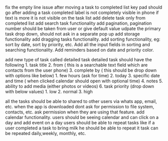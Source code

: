 fix the empty line issue after moving a task to completed list
key pad should go after adding a task
completed label is not completely visible in phone
if text is more it is not visible on the task list
add delete task only from completed list
add search task functionality
add pagination, pagination number should be taken from user or give default value
udpate the primary task drop down, should not ask in a separate pop up
add storage functionality
add dragging tasks functionality.
add sorting functionality, eg: sort by date, sort by priority, etc. 
Add all the input fields in sorting and searching functionality.
Add reminders based on date and priority color.


add new type of task called detailed task
    detailed task should have the following
        1. task title
        2. from ( this is a searchable text field which are contacts from the user phone)
        3. complete by ( this should be drop down with options like below)
            1. few hours (ask for time)
            2. today
            3. specific date and time ( when clicked calendar should open with optional time)
        4. notes
        5. ability to add media (either photos or videos)
        6. task priority (drop down with below values)
            1. low
            2. normal
            3. high
        

all the tasks should be able to shared to other users via whats app, email, etc.
when the app is downloaded dont ask for permission to file system, contacts, etc. ask permission when they are using that feature.
add calendar functionality.
    users should be seeing calendar and can click on a day and add event on a day 
users should be able to repeat tasks like
    if a user completed a task to bring milk he should be able to repeat it
    task can be repeated daily,weekly, monthly, etc.